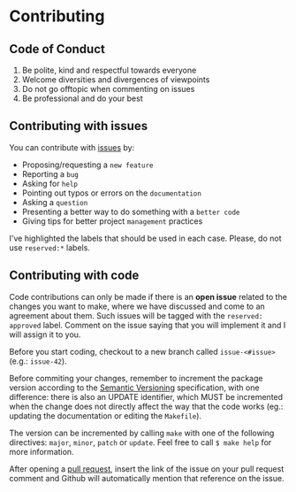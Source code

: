# Contributing

## Code of Conduct

1. Be polite, kind and respectful towards everyone
2. Welcome diversities and divergences of viewpoints
3. Do not go offtopic when commenting on issues
4. Be professional and do your best

## Contributing with issues

You can contribute with [issues][issues] by:

- Proposing/requesting a `new feature`
- Reporting a `bug`
- Asking for `help`
- Pointing out typos or errors on the `documentation`
- Asking a `question`
- Presenting a better way to do something with a `better code`
- Giving tips for better project `management` practices

I've highlighted the labels that should be used in each case. Please, do not use
`reserved:*` labels.

## Contributing with code

Code contributions can only be made if there is an **open issue** related to the
changes you want to make, where we have discussed and come to an agreement about
them. Such issues will be tagged with the `reserved: approved` label. Comment on
the issue saying that you will implement it and I will assign it to you.

Before you start coding, checkout to a new branch called `issue-<#issue>` (e.g.:
`issue-42`).

Before commiting your changes, remember to increment the package version according
to the [Semantic Versioning][semver] specification, with one difference: there is
also an UPDATE identifier, which MUST be incremented when the change does not
directly affect the way that the code works (eg.: updating the documentation or
editing the `Makefile`).

The version can be incremented by calling `make` with one of the following
directives: `major`, `minor`, `patch` or `update`. Feel free to call `$ make help`
for more information.

After opening a [pull request][pulls], insert the link of the issue on your pull
request comment and Github will automatically mention that reference on the issue.

[issues]: https://github.com/arthurpaulino/miraiml/issues
[semver]: https://semver.org/
[pulls]: https://github.com/arthurpaulino/miraiml/pulls
